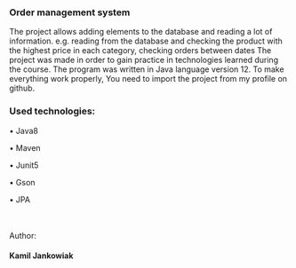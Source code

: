 <h3>Order management system</h3>

The project allows adding elements to the database and reading a lot of information. 
e.g. reading from the database and checking the product with the highest price in each category, checking orders between dates
The project was made in order to gain practice in technologies learned during the course.
The program was written in Java language version 12. To make everything work properly, You need to import the project from my profile on github.

<h3>Used technologies:</h3>
<p>•	Java8
<p>•	Maven
<p>•	Junit5
<p>•	Gson
<p>•	JPA


<br>
<br>
<br>
<p>Author:</p>
<h4>Kamil Jankowiak</h4>